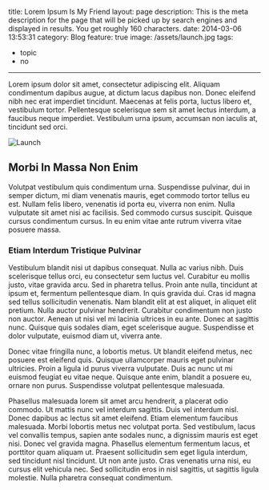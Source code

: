 title: Lorem Ipsum Is My Friend
layout: page
description: This is the meta description for the page that will be picked up by search engines and displayed in results. You get roughly 160 characters.
date: 2014-03-06 13:53:31
category: Blog
feature: true
image: /assets/launch.jpg
tags:
  - topic
  - no
---

Lorem ipsum dolor sit amet, consectetur adipiscing elit. Aliquam condimentum dapibus augue, at dictum lacus dapibus non. Donec eleifend nibh nec erat imperdiet tincidunt. Maecenas at felis porta, luctus libero et, vestibulum tortor. Pellentesque scelerisque sem sit amet lectus interdum, a faucibus neque imperdiet. Vestibulum urna ipsum, accumsan non iaculis at, tincidunt sed orci.

<!-- more -->

![Launch](/assets/launch.jpg "Launch it!")

## Morbi In Massa Non Enim
Volutpat vestibulum quis condimentum urna. Suspendisse pulvinar, dui in semper dictum, mi diam venenatis mauris, eget commodo tortor tellus eu est. Nullam felis libero, venenatis id porta eu, viverra non enim. Nulla vulputate sit amet nisi ac facilisis. Sed commodo cursus suscipit. Quisque cursus condimentum cursus. In eu enim vitae ante rutrum viverra vitae posuere massa.

### Etiam Interdum Tristique Pulvinar
Vestibulum blandit nisi ut dapibus consequat. Nulla ac varius nibh. Duis scelerisque tellus orci, eu consectetur sem luctus vel. Curabitur eu mollis justo, vitae gravida arcu. Sed in pharetra tellus. Proin ante nulla, tincidunt at ipsum et, fermentum pellentesque diam. In quis gravida dui. Cras id magna sed tellus sollicitudin venenatis. Nam blandit elit at est aliquet, in aliquet elit pretium. Nulla auctor pulvinar hendrerit. Curabitur condimentum non justo non auctor. Aenean ut nisi vel mi lacinia ultrices in eu ante. Donec at sagittis nunc. Quisque quis sodales diam, eget scelerisque augue. Suspendisse et dolor vulputate, euismod diam ut, viverra ante.

Donec vitae fringilla nunc, a lobortis metus. Ut blandit eleifend metus, nec posuere est eleifend quis. Quisque ullamcorper mauris eget pulvinar ultricies. Proin a ligula id purus viverra vulputate. Duis ac nunc ut mi euismod feugiat eu vitae neque. Quisque ante enim, blandit a posuere eu, ornare non purus. Suspendisse volutpat pellentesque malesuada.

Phasellus malesuada lorem sit amet arcu hendrerit, a placerat odio commodo. Ut mattis nunc vel interdum sagittis. Duis vel interdum nisl. Donec dapibus ac lectus sit amet eleifend. Etiam elementum faucibus malesuada. Morbi lobortis metus nec volutpat porta. Sed vestibulum, lacus vel convallis tempus, sapien ante sodales nunc, a dignissim mauris est eget nisi. Donec vel gravida magna. Phasellus elementum fermentum lacus, et porttitor quam aliquam ut. Praesent sollicitudin sem eget ligula interdum, sed tincidunt nisl tincidunt. Ut non ante justo. Cras venenatis urna nisi, eu cursus elit vehicula nec. Sed sollicitudin eros in nisl sagittis, ut sagittis ligula molestie. Nulla pharetra consequat condimentum.
